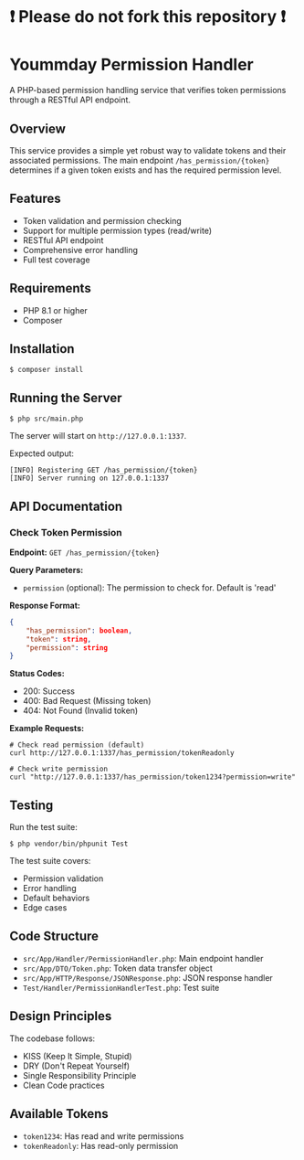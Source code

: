 # ❗ Please do not fork this repository ❗

# Yoummday Permission Handler
A PHP-based permission handling service that verifies token permissions through a RESTful API endpoint.

## Overview
This service provides a simple yet robust way to validate tokens and their associated permissions. The main endpoint `/has_permission/{token}` determines if a given token exists and has the required permission level.

## Features
- Token validation and permission checking
- Support for multiple permission types (read/write)
- RESTful API endpoint
- Comprehensive error handling
- Full test coverage

## Requirements
- PHP 8.1 or higher
- Composer

## Installation
```shell
$ composer install
```

## Running the Server
```shell 
$ php src/main.php
```
The server will start on `http://127.0.0.1:1337`.

Expected output:
```shell
[INFO] Registering GET /has_permission/{token}
[INFO] Server running on 127.0.0.1:1337
```

## API Documentation

### Check Token Permission
**Endpoint:** `GET /has_permission/{token}`

**Query Parameters:**
- `permission` (optional): The permission to check for. Default is 'read'

**Response Format:**
```json
{
    "has_permission": boolean,
    "token": string,
    "permission": string
}
```

**Status Codes:**
- 200: Success
- 400: Bad Request (Missing token)
- 404: Not Found (Invalid token)

**Example Requests:**
```shell
# Check read permission (default)
curl http://127.0.0.1:1337/has_permission/tokenReadonly

# Check write permission
curl "http://127.0.0.1:1337/has_permission/token1234?permission=write"
```

## Testing
Run the test suite:
```shell
$ php vendor/bin/phpunit Test
```

The test suite covers:
- Permission validation
- Error handling
- Default behaviors
- Edge cases

## Code Structure
- `src/App/Handler/PermissionHandler.php`: Main endpoint handler
- `src/App/DTO/Token.php`: Token data transfer object
- `src/App/HTTP/Response/JSONResponse.php`: JSON response handler
- `Test/Handler/PermissionHandlerTest.php`: Test suite

## Design Principles
The codebase follows:
- KISS (Keep It Simple, Stupid)
- DRY (Don't Repeat Yourself)
- Single Responsibility Principle
- Clean Code practices

## Available Tokens
- `token1234`: Has read and write permissions
- `tokenReadonly`: Has read-only permission

